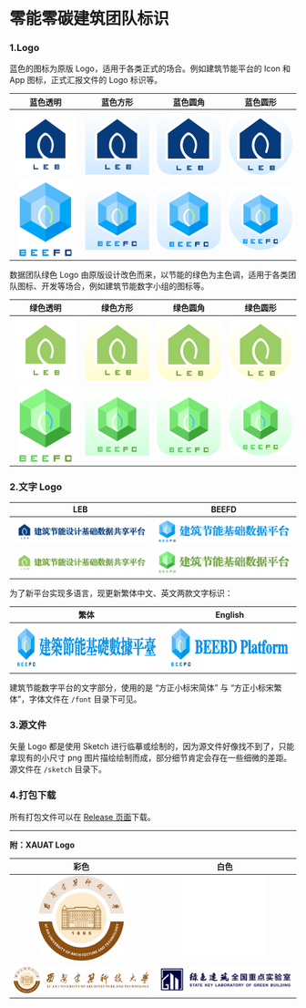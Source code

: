 # 零能零碳建筑团队标识
### 1.Logo

蓝色的图标为原版 Logo，适用于各类正式的场合。例如建筑节能平台的 Icon 和 App 图标，正式汇报文件的 Logo 标识等。

|                        蓝色透明                         |                        蓝色方形                         |                           蓝色圆角                           |                        蓝色圆形                         |
| :-----------------------------------------------------: | :-----------------------------------------------------: | :----------------------------------------------------------: | :-----------------------------------------------------: |
|   <img width="150px" src="svg/LEB/LEB-蓝色-透明.svg">   |   <img width="150px" src="svg/LEB/LEB-蓝色-方形.svg">   |  <img width="150px" src="svg/LEB/LEB-蓝色-圆角正方形.svg">   |   <img width="150px" src="svg/LEB/LEB-蓝色-圆形.svg">   |
| <img width="100px" src="svg/BEEFD/BEEFD-蓝色-透明.svg"> | <img width="150px" src="svg/BEEFD/BEEFD-蓝色-方形.svg"> | <img width="150px" src="svg/BEEFD/BEEFD-蓝色-圆角正方形.svg"> | <img width="150px" src="svg/BEEFD/BEEFD-蓝色-圆形.svg"> |

数据团队绿色 Logo 由原版设计改色而来，以节能的绿色为主色调，适用于各类团队图标、开发等场合，例如建筑节能数字小组的图标等。

|                        绿色透明                         |                        绿色方形                         |                           绿色圆角                           |                        绿色圆形                         |
| :-----------------------------------------------------: | :-----------------------------------------------------: | :----------------------------------------------------------: | :-----------------------------------------------------: |
|   <img width="150px" src="svg/LEB/LEB-绿色-透明.svg">   |   <img width="150px" src="svg/LEB/LEB-绿色-方形.svg">   |  <img width="150px" src="svg/LEB/LEB-绿色-圆角正方形.svg">   |   <img width="150px" src="svg/LEB/LEB-绿色-圆形.svg">   |
| <img width="100px" src="svg/BEEFD/BEEFD-绿色-透明.svg"> | <img width="150px" src="svg/BEEFD/BEEFD-绿色-方形.svg"> | <img width="150px" src="svg/BEEFD/BEEFD-绿色-圆角正方形.svg"> | <img width="150px" src="svg/BEEFD/BEEFD-绿色-圆形.svg"> |

### 2.文字 Logo

|                         LEB                         |                          BEEFD                          |
| :-------------------------------------------------: | :-----------------------------------------------------: |
| <img width="350px" src="svg/LEB/LEB-蓝色-文字.svg"> | <img width="350px" src="svg/BEEFD/BEEFD-蓝色-文字.svg"> |
| <img width="350px" src="svg/LEB/LEB-绿色-文字.svg"> | <img width="350px" src="svg/BEEFD/BEEFD-绿色-文字.svg"> |

为了新平台实现多语言，现更新繁体中文、英文两款文字标识：

|                            繁体                             |                           English                           |
| :---------------------------------------------------------: | :---------------------------------------------------------: |
| <img height="80px" src="svg/BEEFD/BEEFD-蓝色-文字繁体.svg"> | <img height="80px" src="svg/BEEFD/BEEFD-蓝色-文字英文.svg"> |

建筑节能数字平台的文字部分，使用的是 “方正小标宋简体” 与 “方正小标宋繁体”，字体文件在 `/font` 目录下可见。

### 3.源文件

矢量 Logo 都是使用 Sketch 进行临摹或绘制的，因为源文件好像找不到了，只能拿现有的小尺寸 png 图片描绘绘制而成，部分细节肯定会存在一些细微的差距。源文件在 `/sketch` 目录下。

### 4.打包下载

所有打包文件可以在 [Release 页面](https://github.com/buildingdata/Logo/releases)下载。



------



**附：XAUAT Logo**

|  彩色  |  白色  |
| :----------------------------------------------: | :----------------------------------------------: |
| <img width="150px" src="xauat/xauat.png"> | <img width="150px" src="xauat/xauat-白色.png"> |
| <img width="500px"  src="xauat/xauat-文字.png"> | <img width="500px"  src="xauat/sklogb.png"> |

